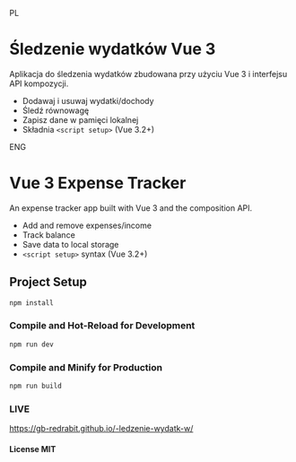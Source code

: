 PL
# Śledzenie wydatków Vue 3

Aplikacja do śledzenia wydatków zbudowana przy użyciu Vue 3 i interfejsu API kompozycji.

- Dodawaj i usuwaj wydatki/dochody
- Śledź równowagę
- Zapisz dane w pamięci lokalnej
- Składnia `<script setup>` (Vue 3.2+)


ENG
# Vue 3 Expense Tracker

An expense tracker app built with Vue 3 and the composition API.

- Add and remove expenses/income
- Track balance
- Save data to local storage
- `<script setup>` syntax (Vue 3.2+)



## Project Setup

```sh
npm install
```

### Compile and Hot-Reload for Development

```sh
npm run dev
```

### Compile and Minify for Production

```sh
npm run build
```
### LIVE 

https://gb-redrabit.github.io/-ledzenie-wydatk-w/

#### License MIT

